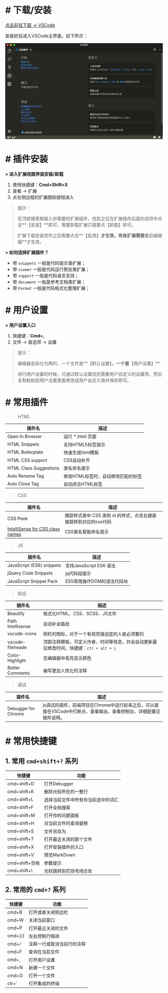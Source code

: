 # # 下载/安装

[点击前往下载 -> VSCode](https://code.visualstudio.com/Download)

安装好后进入VSCode主界面，如下所示：

![](IMGS/welcomeVSCode.jpg)

# # 插件安装

**> 进入扩展视图界面安装/卸载**

1. 使用快捷键：**Cmd+Shift+X**
2. 查看 -> 扩展
3. 点左侧边框的扩展图标按钮进入

> 提示：
>
> 在顶部搜索框输入你需要的扩展插件，找到之后在扩展插件后面的选项中点击**【安装】**即可，需要卸载扩展只需要点【卸载】即可。
>
> 扩展下载安装完毕之后需要点击**【启用】**才生效，有些扩展需要**重启编辑器**才生效。

**> 如何选择扩展插件？**

- 带 `snippets` 一般是代码提示类扩展；
- 带 `viewer` 一般是代码运行预览类扩展；
- 带 `support` 一般是代码语言支持；
- 带 `document` 一般是参考文档类扩展；
- 带 `Format` 一般是代码格式化整理扩展；

# # 用户设置

**> 用户设置入口**

1. 快捷键：**Cmd+,**
2. 文件 -> 首选项 -> 设置

> 提示：
>
> 编辑器会拆分为两列，一个文件是**【默认设置】**，一个是**【用户设置】**
>
> 进行用户设置的时候，可通过默认设置找到需要用户自定义的设置项，然后复制粘贴到用户设置里面修改成用户自定义值并保存即可。

# # 常用插件

> HTML 

| 插件名                    | 描述                  |
| ---------------------- | ------------------- |
| Open In Browser        | 运行 *.html 页面        |
| HTML Snippets          | 支持HTML5标签提示         |
| HTML Boilerplate       | 快速生成html模板          |
| HTML CSS support       | CSS自动补齐             |
| HTML Class Suggestions | 类名命名提示              |
| Auto Rename Tag        | 修改HTML标签时，自动修改匹配的标签 |
| Auto Close Tag         | 自动闭合HTML标签          |

> CSS

| 插件名                                      | 描述                                     |
| ---------------------------------------- | -------------------------------------- |
| CSS Peek                                 | 跟踪样式表中 CSS 类和 id 的样式，点击右键直接跳转到对应的css代码 |
| [IntelliSense for CSS class names](https://marketplace.visualstudio.com/items?itemName=Zignd.html-css-class-completion) | CSS类名智能命名提示                            |

> JS

| 插件名                       | 描述                   |
| ------------------------- | -------------------- |
| JavaScript (ES6) snippets | 支持JavaScript  ES6 语法 |
| jQuery Code Snippets      | jq代码段提示              |
| JavaScript Snippet Pack   | ES5常用操作DOM的语法代码块     |

> 综合

| 插件名               | 描述                                       |
| ----------------- | ---------------------------------------- |
| Beautify          | 格式化HTML、CSS、SCSS、JS文件                    |
| Path Intellisense | 自动补全路劲                                   |
| vscode-icons      | 侧栏的图标，对于一个有视觉强迫症的人是必须要的                  |
| vscode-fileheade  | 顶部注释模板，可定义作者、时间等信息，并会自动更新最后修改时间，快捷键：`ctr + alt + i` |
| Color-Highlight   | 在编辑器中高亮显示颜色                              |
| Better Comments   | 编写更加人性化的注释                               |

> 调试

| 插件名                 | 描述                                       |
| ------------------- | ---------------------------------------- |
| Debugger for Chrome | js调试的插件，前端项目在Chrome中运行起来之后，可以直接在VSCode中打断点、查看输出、查看控制台，详细配置见插件说明。 |

# # 常用快捷键

## 1. 常用 `cmd+shift+?` 系列

| 快捷键          | 功能                |
| ------------ | ----------------- |
| cmd+shift+D  | 打开Debugger        |
| cmd+shift+K  | 删除光标所在的一整行        |
| cmd+shift+L  | 选择当前文件中所有你当前选中的词汇 |
| cmd+shift+F  | 打开全局搜索            |
| cmd+shift+M  | 打开你的问题面板          |
| cmd+shift+H  | 对当前文件的查询替换        |
| cmd+shift+S  | 文件另存为             |
| cmd+shift+T  | 打开最近关闭的那个文件       |
| cmd+shift+X  | 打开安装插件的入口         |
| cmd+shift+V  | 预览MarkDown        |
| cmd+shift+空格 | 参数提示              |
| cmd+shift+\  | 光标跳转到花括号闭合处       |

## 2. 常用的 `cmd+?` 系列

| 快捷键     | 功能            |
| ------- | ------------- |
| cmd+B   | 打开或者关闭侧边栏     |
| cmd+W   | 关闭当前窗口        |
| cmd+P   | 打开最近关闭的文件     |
| cmd+]/[ | 左右控制行缩进       |
| cmd+/   | 注释一行或取消当前行的注释 |
| cmd+F   | 查询在当前文件       |
| cmd+,   | 打开用户设置        |
| cmd+N   | 新建一个文件        |
| cmd+O   | 打开一个文件        |
| ctr+`   | 打开集成的终端       |












